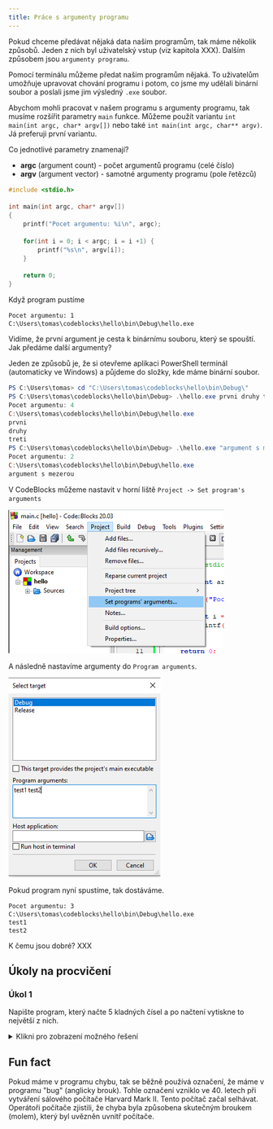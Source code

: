 ```yaml
---
title: Práce s argumenty programu
---
```

Pokud chceme předávat nějaká data našim programům, tak máme několik způsobů. Jeden z nich byl uživatelský vstup (viz kapitola XXX). Dalším způsobem jsou `argumenty programu`.

Pomocí terminálu můžeme předat našim programům nějaká. To uživatelům umožňuje upravovat chování programu i potom, co jsme my udělali binární soubor a poslali jsme jim výsledný `.exe` soubor. 

Abychom mohli pracovat v našem programu s argumenty programu, tak musíme rozšířit parametry `main` funkce. Můžeme použít variantu `int main(int argc, char* argv[])` nebo také `int main(int argc, char** argv)`. Já preferuji první variantu.

Co jednotlivé parametry znamenají?

* **argc** (argument count) - počet argumentů programu (celé číslo)
* **argv** (argument vector) - samotné argumenty programu (pole řetězců)



```c
#include <stdio.h>

int main(int argc, char* argv[])
{
    printf("Pocet argumentu: %i\n", argc);

    for(int i = 0; i < argc; i = i +1) {
        printf("%s\n", argv[i]);
    }

    return 0;
}
```

Když program pustíme

```
Pocet argumentu: 1
C:\Users\tomas\codeblocks\hello\bin\Debug\hello.exe
```

Vidíme, že první argument je cesta k binárnímu souboru, který se spouští. Jak předáme další argumenty?

Jeden ze způsobů je, že si otevřeme aplikaci PowerShell terminál (automaticky ve Windows) a půjdeme do složky, kde máme binární soubor.

```ps1
PS C:\Users\tomas> cd "C:\Users\tomas\codeblocks\hello\bin\Debug\"
PS C:\Users\tomas\codeblocks\hello\bin\Debug> .\hello.exe prvni druhy treti
Pocet argumentu: 4
C:\Users\tomas\codeblocks\hello\bin\Debug\hello.exe
prvni
druhy
treti
PS C:\Users\tomas\codeblocks\hello\bin\Debug> .\hello.exe "argument s mezerou"
Pocet argumentu: 2
C:\Users\tomas\codeblocks\hello\bin\Debug\hello.exe
argument s mezerou
```


V CodeBlocks můžeme nastavit v horní liště `Project -> Set program's arguments`

![set arguments](./obrazky/argumenty/set_arguments.PNG)

A následně nastavíme argumenty do `Program arguments`.


![set arguments](./obrazky/argumenty/codeblocks.PNG)

Pokud program nyní spustíme, tak dostáváme.

```
Pocet argumentu: 3
C:\Users\tomas\codeblocks\hello\bin\Debug\hello.exe
test1
test2
```


K čemu jsou dobré? XXX


## Úkoly na procvičení
### Úkol 1
Napište program, který načte 5 kladných čísel a po načtení vytiskne to největší z nich.


<details>
  <summary>Klikni pro zobrazení možného řešení</summary>

```c
#include <stdio.h>

void tiskni_nejvetsi(int cisla_k_tisku[], int velikost_pole) {
    // Zde predpokladame, ze pole ma aspon jeden prvek
    // Lepsi by bylo to osetrit na zacatku pro situace, kdy pole bude mit 0 prvku
    int max = cisla_k_tisku[0];  
    for (int i = 0; i < velikost_pole; i = i + 1) {
        if (cisla_k_tisku[i] > max) {
            max = cisla_k_tisku[i];
        }
    }
    
    printf("Maximum je %i\n", max);
}

int main()
{
    int pole[5];

    for (int i = 0; i < 5; i = i + 1) {
        int vstup = 0;
        printf("Zadejte cislo:\n");
        scanf("%i", &vstup);
        pole[i] = vstup;
    }

    tiskni_nejvetsi(pole, 5);

    return 0;
}
```
</details>

## Fun fact
Pokud máme v programu chybu, tak se běžně používá označení, že máme v programu "bug" (anglicky brouk). Tohle označení vzniklo ve 40. letech při vytváření sálového počítače Harvard Mark II.
Tento počítač začal selhávat. Operátoři počítače zjistili, že chyba byla způsobena skutečným broukem (molem), který byl uvězněn uvnitř počítače.
